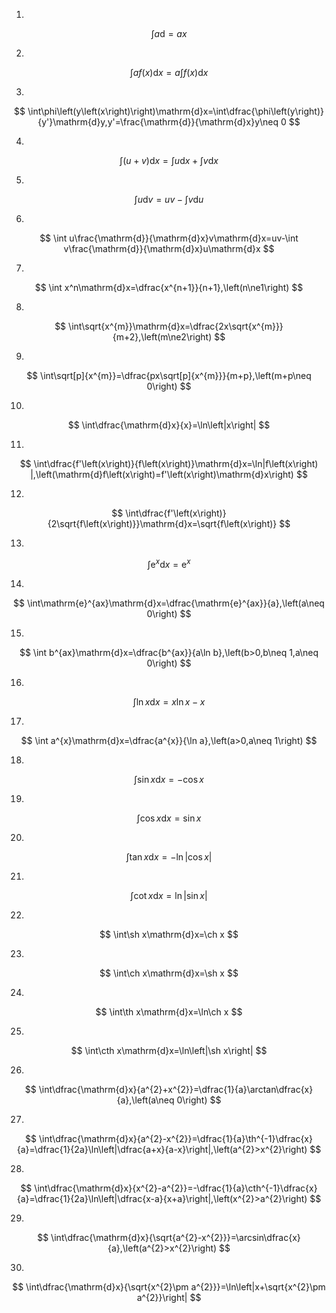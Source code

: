 
1.
$$
\int a\mathrm{d}=ax
$$

2.
$$
\int af\left(x\right)\mathrm{d}x=a\int f\left(x\right)\mathrm{d}x
$$

3.
$$
\int\phi\left(y\left(x\right)\right)\mathrm{d}x=\int\dfrac{\phi\left(y\right)}{y'}\mathrm{d}y,y'=\frac{\mathrm{d}}{\mathrm{d}x}y\neq 0
$$

4.
$$
\int\left(u+v\right)\mathrm{d}x=\int u\mathrm{d}x+\int v\mathrm{d}x
$$

5.
$$
\int u\mathrm{d}v=uv-\int v\mathrm{d}u
$$

6.
$$
\int u\frac{\mathrm{d}}{\mathrm{d}x}v\mathrm{d}x=uv-\int v\frac{\mathrm{d}}{\mathrm{d}x}u\mathrm{d}x
$$

7.
$$
\int x^n\mathrm{d}x=\dfrac{x^{n+1}}{n+1},\left(n\ne1\right) 
$$

8.
$$
\int\sqrt{x^{m}}\mathrm{d}x=\dfrac{2x\sqrt{x^{m}}}{m+2},\left(m\ne2\right) 
$$

9.
$$
\int\sqrt[p]{x^{m}}=\dfrac{px\sqrt[p]{x^{m}}}{m+p},\left(m+p\neq 0\right) 
$$

10.
$$
\int\dfrac{\mathrm{d}x}{x}=\ln\left|x\right|
$$

11.
$$
\int\dfrac{f'\left(x\right)}{f\left(x\right)}\mathrm{d}x=\ln|f\left(x\right) |,\left(\mathrm{d}f\left(x\right)=f'\left(x\right)\mathrm{d}x\right) 
$$

12.
$$
\int\dfrac{f'\left(x\right)}{2\sqrt{f\left(x\right)}}\mathrm{d}x=\sqrt{f\left(x\right)}
$$

13.
$$
\int\mathrm{e}^{x}\mathrm{d}x=\mathrm{e}^{x}
$$

14.
$$
\int\mathrm{e}^{ax}\mathrm{d}x=\dfrac{\mathrm{e}^{ax}}{a},\left(a\neq 0\right) 
$$

15.
$$
\int b^{ax}\mathrm{d}x=\dfrac{b^{ax}}{a\ln b},\left(b>0,b\neq 1,a\neq 0\right) 
$$

16.
$$
\int\ln x\mathrm{d}x=x\ln x-x
$$

17.
$$
\int a^{x}\mathrm{d}x=\dfrac{a^{x}}{\ln a},\left(a>0,a\neq 1\right) 
$$

18.
$$
\int\sin x\mathrm{d}x=-\cos x
$$

19.
$$
\int\cos x\mathrm{d}x=\sin x
$$

20.
$$
\int\tan x\mathrm{d}x=-\ln\left|\cos x\right|
$$

21.
$$
\int\cot x\mathrm{d}x=\ln\left|\sin x\right|
$$

22.
$$
\int\sh x\mathrm{d}x=\ch x
$$

23.
$$
\int\ch x\mathrm{d}x=\sh x
$$

24.
$$
\int\th x\mathrm{d}x=\ln\ch x
$$

25.
$$
\int\cth x\mathrm{d}x=\ln\left|\sh x\right|
$$

26.
$$
\int\dfrac{\mathrm{d}x}{a^{2}+x^{2}}=\dfrac{1}{a}\arctan\dfrac{x}{a},\left(a\neq 0\right) 
$$

27.
$$
\int\dfrac{\mathrm{d}x}{a^{2}-x^{2}}=\dfrac{1}{a}\th^{-1}\dfrac{x}{a}=\dfrac{1}{2a}\ln\left|\dfrac{a+x}{a-x}\right|,\left(a^{2}>x^{2}\right) 
$$

28.
$$
\int\dfrac{\mathrm{d}x}{x^{2}-a^{2}}=-\dfrac{1}{a}\cth^{-1}\dfrac{x}{a}=\dfrac{1}{2a}\ln\left|\dfrac{x-a}{x+a}\right|,\left(x^{2}>a^{2}\right) 
$$

29.
$$
\int\dfrac{\mathrm{d}x}{\sqrt{a^{2}-x^{2}}}=\arcsin\dfrac{x}{a},\left(a^{2}>x^{2}\right) 
$$

30.
$$
\int\dfrac{\mathrm{d}x}{\sqrt{x^{2}\pm a^{2}}}=\ln\left|x+\sqrt{x^{2}\pm a^{2}}\right|
$$
